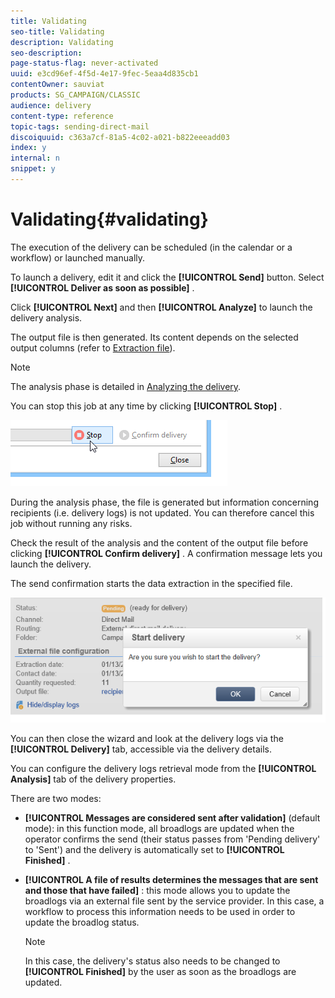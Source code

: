 ```yaml
---
title: Validating
seo-title: Validating
description: Validating
seo-description: 
page-status-flag: never-activated
uuid: e3cd96ef-4f5d-4e17-9fec-5eaa4d835cb1
contentOwner: sauviat
products: SG_CAMPAIGN/CLASSIC
audience: delivery
content-type: reference
topic-tags: sending-direct-mail
discoiquuid: c363a7cf-81a5-4c02-a021-b822eeeadd03
index: y
internal: n
snippet: y
---
```


# Validating{#validating}

The execution of the delivery can be scheduled (in the calendar or a workflow) or launched manually.

To launch a delivery, edit it and click the **[!UICONTROL Send]** button. Select **[!UICONTROL Deliver as soon as possible]** .

Click **[!UICONTROL Next]** and then **[!UICONTROL Analyze]** to launch the delivery analysis.

The output file is then generated. Its content depends on the selected output columns (refer to [Extraction file](https://helpx.adobe.com/campaign/standard/delivery/using/defining-the-direct-mail-content.html#extraction-file)).

>[!NOTE]
>
>The analysis phase is detailed in [Analyzing the delivery](https://helpx.adobe.com/campaign/standard/delivery/using/key-steps-when-creating-a-delivery.html#analyzing-the-delivery).

You can stop this job at any time by clicking **[!UICONTROL Stop]** .

![](assets/s_ncs_user_stop_analyze.png)

During the analysis phase, the file is generated but information concerning recipients (i.e. delivery logs) is not updated. You can therefore cancel this job without running any risks.

Check the result of the analysis and the content of the output file before clicking **[!UICONTROL Confirm delivery]** . A confirmation message lets you launch the delivery.

The send confirmation starts the data extraction in the specified file.

![](assets/s_ncs_user_postal_del_send_confirm_postal.png)

You can then close the wizard and look at the delivery logs via the **[!UICONTROL Delivery]** tab, accessible via the delivery details.

You can configure the delivery logs retrieval mode from the **[!UICONTROL Analysis]** tab of the delivery properties.

There are two modes:

* **[!UICONTROL Messages are considered sent after validation]** (default mode): in this function mode, all broadlogs are updated when the operator confirms the send (their status passes from 'Pending delivery' to 'Sent') and the delivery is automatically set to **[!UICONTROL Finished]** .
* **[!UICONTROL A file of results determines the messages that are sent and those that have failed]** : this mode allows you to update the broadlogs via an external file sent by the service provider. In this case, a workflow to process this information needs to be used in order to update the broadlog status.

  >[!NOTE]
  >
  >In this case, the delivery's status also needs to be changed to **[!UICONTROL Finished]** by the user as soon as the broadlogs are updated.

